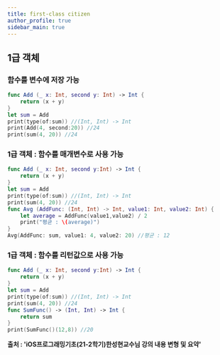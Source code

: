 ```yaml
---
title: first-class citizen
author_profile: true
sidebar_main: true
---
```

## **1급 객체**
### 함수를 변수에 저장 가능  
```swift
func Add (_ x: Int, second y: Int) -> Int {  
    return (x + y)  
}  
let sum = Add  
print(type(of:sum)) //(Int, Int) -> Int  
print(Add(4, second:20)) //24  
print(sum(4, 20)) //24  
```

### 1급 객체 : 함수를 매개변수로 사용 가능  
```swift
func Add (_ x: Int, second y:Int) -> Int {  
    return (x + y)  
}  
let sum = Add  
print(type(of:sum)) //(Int, Int) -> Int  
print(sum(4, 20)) //24  
func Avg (AddFunc: (Int, Int) -> Int, value1: Int, value2: Int) {  
    let average = AddFunc(value1,value2) / 2  
    print("평균 : \(average)")  
}
Avg(AddFunc: sum, value1: 4, value2: 20) //평균 : 12  
```

### 1급 객체 : 함수를 리턴값으로 사용 가능  
```swift
func Add (_ x: Int, second y:Int) -> Int {  
    return (x + y)  
}  
let sum = Add  
print(type(of:sum)) //(Int, Int) -> Int  
print(sum(4, 20)) //24  
func SumFunc() -> (Int, Int) -> Int {  
    return sum  
}  
print(SumFunc()(12,8)) //20 
```    
__출처 : 'iOS프로그래밍기초(21-2학기)한성현교수님 강의 내용 변형 및 요약'__    